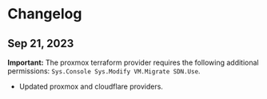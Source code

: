 # Changelog

## Sep 21, 2023

**Important:** The proxmox terraform provider requires the following additional permissions: `Sys.Console Sys.Modify VM.Migrate SDN.Use`.

* Updated proxmox and cloudflare providers.
